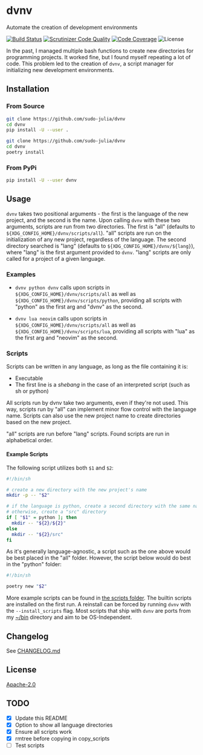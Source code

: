 # dvnv

Automate the creation of development environments

[![Build Status](https://scrutinizer-ci.com/g/sudo-julia/dvnv/badges/build.png?b=main)](https://scrutinizer-ci.com/g/sudo-julia/dvnv/build-status/main)
[![Scrutinizer Code Quality](https://scrutinizer-ci.com/g/sudo-julia/dvnv/badges/quality-score.png?b=main)](https://scrutinizer-ci.com/g/sudo-julia/dvnv/?branch=main)
[![Code Coverage](https://scrutinizer-ci.com/g/sudo-julia/dvnv/badges/coverage.png?b=main)](https://scrutinizer-ci.com/g/sudo-julia/dvnv/?branch=main)
![License](https://img.shields.io/github/license/sudo-julia/dvnv)

In the past, I managed multiple bash functions to create new directories for programming
projects. It worked fine, but I found myself repeating a lot of code. This
problem led to the creation of `dvnv`, a script manager for initializing new
development environments.

## Installation

### From Source

```bash
git clone https://github.com/sudo-julia/dvnv
cd dvnv
pip install -U --user .
```

```bash
git clone https://github.com/sudo-julia/dvnv
cd dvnv
poetry install
```

### From PyPi

```bash
pip install -U --user dvnv
```

## Usage

`dvnv` takes two positional arguments - the first is the language of the new project,
and the second is the name. Upon calling `dvnv` with these two arguments,
scripts are run from two directories. The first is "all" (defaults to
`${XDG_CONFIG_HOME}/dvnv/scripts/all`). "all" scripts are run on the
initialization of any new project, regardless of the language. The second
directory searched is "lang" (defaults to `${XDG_CONFIG_HOME}/dvnv/${lang}`),
where "lang" is the first argument provided to `dvnv`. "lang" scripts are
only called for a project of a given language.

### Examples

- `dvnv python dvnv` calls upon scripts in `${XDG_CONFIG_HOME}/dvnv/scripts/all`
  as well as `${XDG_CONFIG_HOME}/dvnv/scripts/python`, providing all scripts with
  "python" as the first arg and "dvnv" as the second.

- `dvnv lua neovim` calls upon scripts in `${XDG_CONFIG_HOME}/dvnv/scripts/all`
  as well as `${XDG_CONFIG_HOME}/dvnv/scripts/lua`, providing all scripts with
  "lua" as the first arg and "neovim" as the second.

### Scripts

Scripts can be written in any language, as long as the file containing it is:

- Executable
- The first line is a _shebang_ in the case of an interpreted script (such as sh
  or python)

All scripts run by dvnv take two arguments, even if they're not used. This way,
scripts run by "all" can implement minor flow control with the language name. Scripts
can also use the new project name to create directories based on the new project.

"all" scripts are run before "lang" scripts. Found scripts are run in
alphabetical order.

#### Example Scripts

The following script utilizes both `$1` and `$2`:

```bash
#!/bin/sh

# create a new directory with the new project's name
mkdir -p -- "$2"

# if the language is python, create a second directory with the same name
# otherwise, create a "src" directory
if [ "$1" = python ]; then
  mkdir -- "${2}/${2}"
else
  mkdir -- "${2}/src"
fi
```

As it's generally language-agnostic, a script such as the one above would be
best placed in the "all" folder. However, the script below would do best in
the "python" folder:

```bash
#!/bin/sh

poetry new "$2"
```

More example scripts can be found in [the scripts folder](./scripts). The
builtin scripts are installed on the first run. A reinstall can be forced by
running `dvnv` with the `--install_scripts` flag.
Most scripts that ship with `dvnv` are ports from my [~/bin](https://github.com/sudo-julia/bin)
directory and aim to be OS-Independent.

## Changelog

See [CHANGELOG.md](./CHANGELOG.md)

## License

[Apache-2.0](./LICENSE)

## TODO

- [x] Update this README
- [x] Option to show all language directories
- [x] Ensure all scripts work
- [x] rmtree before copying in copy_scripts
- [ ] Test scripts
